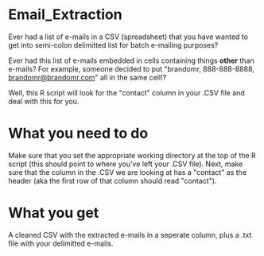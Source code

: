 Email_Extraction
================

Ever had a list of e-mails in a CSV (spreadsheet) that you have wanted to get into semi-colon delimitted list for batch e-mailing purposes?

Ever had this list of e-mails embedded in cells containing things **other** than e-mails? For example, someone decided to put "brandomr, 888-888-8888, brandomr@brandomr.com" all in the same cell!?

Well, this R script will look for the "contact" column in your .CSV file and deal with this for you.


What you need to do
===================

Make sure that you set the appropriate working directory at the top of the R script (this should point to where you've left your .CSV file). Next, make sure that the column in the .CSV we are looking at has a "contact" as the header (aka the first row of that column should read "contact").


What you get
============
A cleaned CSV with the extracted e-mails in a seperate column, plus a .txt file with your delimitted e-mails.
